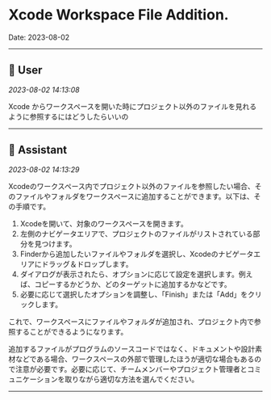 # Xcode Workspace File Addition.

Date: 2023-08-02

---

## 👤 User
*2023-08-02 14:13:08*

Xcode からワークスペースを開いた時にプロジェクト以外のファイルを見れるように参照するにはどうしたらいいの

---

## 🤖 Assistant
*2023-08-02 14:13:29*

Xcodeのワークスペース内でプロジェクト以外のファイルを参照したい場合、そのファイルやフォルダをワークスペースに追加することができます。以下は、その手順です。

1. Xcodeを開いて、対象のワークスペースを開きます。
2. 左側のナビゲータエリアで、プロジェクトのファイルがリストされている部分を見つけます。
3. Finderから追加したいファイルやフォルダを選択し、Xcodeのナビゲータエリアにドラッグ＆ドロップします。
4. ダイアログが表示されたら、オプションに応じて設定を選択します。例えば、コピーするかどうか、どのターゲットに追加するかなどです。
5. 必要に応じて選択したオプションを調整し、「Finish」または「Add」をクリックします。

これで、ワークスペースにファイルやフォルダが追加され、プロジェクト内で参照することができるようになります。

追加するファイルがプログラムのソースコードではなく、ドキュメントや設計素材などである場合、ワークスペースの外部で管理したほうが適切な場合もあるので注意が必要です。必要に応じて、チームメンバーやプロジェクト管理者とコミュニケーションを取りながら適切な方法を選んでください。

---
